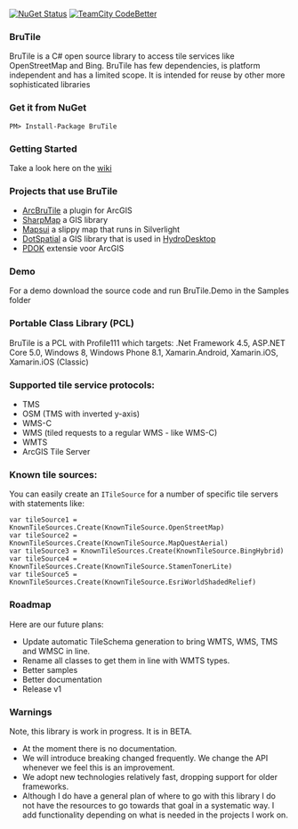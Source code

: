 [![NuGet Status](http://img.shields.io/nuget/v/BruTile.svg?style=flat)](https://www.nuget.org/packages/BruTile/)
[![TeamCity CodeBetter](https://img.shields.io/teamcity/codebetter/bt428.svg)](http://teamcity.codebetter.com/project.html?projectId=BruTile&tab=projectOverview)

### BruTile
BruTile is a C# open source library to access tile services like OpenStreetMap and Bing. BruTile has few dependencies, is platform independent and has a limited scope. It is intended for reuse by other more sophisticated libraries

### Get it from NuGet 
`
PM> Install-Package BruTile
`

### Getting Started

Take a look here on the [wiki](https://github.com/BruTile/BruTile/wiki/Getting-Started-with-BruTile)

### Projects that use BruTile

* [ArcBruTile](https://github.com/arcbrutile/arcbrutile/) a plugin for ArcGIS
* [SharpMap](https://github.com/SharpMap/SharpMap) a GIS library
* [Mapsui](https://github.com/pauldendulk/Mapsui) a slippy map that runs in Silverlight
* [DotSpatial](https://dotspatial.codeplex.com/) a GIS library that is used in [HydroDesktop](https://hydrodesktop.codeplex.com/)
* [PDOK](https://www.pdok.nl/nl/producten/pdok-software/pdok-extensie-voor-arcgis) extensie voor ArcGIS

### Demo
For a demo download the source code and run BruTile.Demo in the Samples folder

### Portable Class Library (PCL)
BruTile is a PCL with Profile111 which targets: .Net Framework 4.5, ASP.NET Core 5.0, Windows 8, Windows Phone 8.1, Xamarin.Android, Xamarin.iOS, Xamarin.iOS (Classic)

### Supported tile service protocols:
* TMS
* OSM (TMS with inverted y-axis)
* WMS-C
* WMS (tiled requests to a regular WMS - like WMS-C)
* WMTS
* ArcGIS Tile Server

### Known tile sources:
You can easily create an `ITileSource` for a number of specific tile servers with statements like:

    var tileSource1 = KnownTileSources.Create(KnownTileSource.OpenStreetMap)
    var tileSource2 = KnownTileSources.Create(KnownTileSource.MapQuestAerial)
    var tileSource3 = KnownTileSources.Create(KnownTileSource.BingHybrid)
    var tileSource4 = KnownTileSources.Create(KnownTileSource.StamenTonerLite)
    var tileSource5 = KnownTileSources.Create(KnownTileSource.EsriWorldShadedRelief)

### Roadmap
Here are our future plans: 

* Update automatic TileSchema generation to bring WMTS, WMS, TMS and WMSC in line.
* Rename all classes to get them in line with WMTS types.
* Better samples
* Better documentation
* Release v1

### Warnings
Note, this library is work in progress. It is in BETA.

* At the moment there is no documentation.
* We will introduce breaking changed frequently. We change the API whenever we feel this is an improvement.
* We adopt new technologies relatively fast, dropping support for older frameworks.
* Although I do have a general plan of where to go with this library I do not have the resources to go towards that goal in a systematic way. I add functionality depending on what is needed in the projects I work on.
